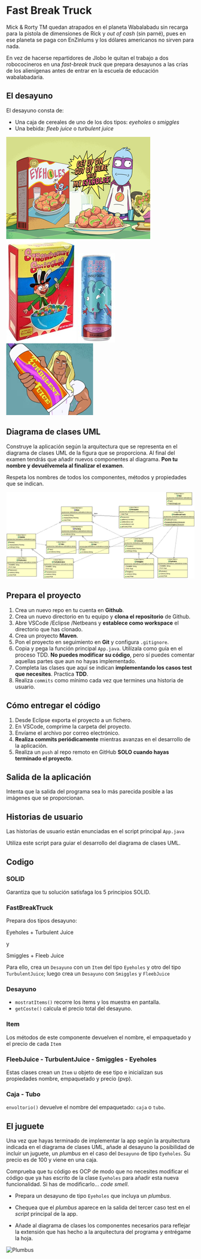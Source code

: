 # Fast Break Truck

Mick & Rorty TM quedan atrapados en el planeta Wabalabadu sin recarga para la pistola de dimensiones de Rick y _out of cash_ (sin parné), pues en ese planeta se paga con EnZinIums y los dólares americanos no sirven para nada.

En vez de hacerse repartidores de Jlobo le quitan el trabajo a dos robococineros en una _fast-break truck_ que prepara desayunos a las crías de los alienígenas antes de entrar en la escuela de educación wabalabadaria.

## El desayuno

El desayuno consta de:

- Una caja de cereales de uno de los dos tipos: _eyeholes_ o _smiggles_
- Una bebida: _fleeb juice_ o _turbulent juice_

![Eyeholes](./images/eyeholes.redimensionado.jpeg)
![Smiggles](./images/smiggles.redimensionado.jpeg)
![Fleeb juice](./images/fleebjuice.redimensionado.jpeg)
![Turbulent juice](./images/turbulent_juice.redimensionado.png)

## Diagrama de clases UML

Construye la aplicación según la arquitectura que se representa en el diagrama de clases UML de la figura que se proporciona. Al final del examen tendrás que añadir nuevos componentes al diagrama. **Pon tu nombre y devuélvemela al finalizar el examen**.

Respeta los nombres de todos los componentes, métodos y propiedades que se indican.

![Diagrama de clases UML](./diagrama%20de%20clases.gif)

## Prepara el proyecto

 1. Crea un nuevo repo en tu cuenta en **Github**.
 2. Crea un nuevo directorio en tu equipo y **clona el repositorio** de Github.
 3. Abre VSCode /Eclipse /Netbeans y **establece como workspace** el directorio que has clonado.
 4. Crea un proyecto **Maven**.
 5. Pon el proyecto en seguimiento en **Git** y configura `.gitignore`.
 6. Copia y pega la función principal `App.java`. Utilízala como guía en el proceso TDD. **No puedes modificar su código**, pero sí puedes comentar aquellas partes que aun no hayas implementado.
 7. Completa las clases que aquí se indican **implementando los casos test que necesites**. Practica **TDD**.
 8. Realiza `commits` como mínimo cada vez que termines una historia de usuario.

## Cómo entregar el código

 1. Desde Eclipse exporta el proyecto a un fichero.
 2. En VSCode, comprime la carpeta del proyecto.
 3. Envíame el archivo por correo electrónico.
 4. **Realiza commits periódicamente** mientras avanzas en el desarrollo de la aplicación.
 5. Realiza un `push` al repo remoto en GitHub **SOLO cuando hayas terminado el proyecto**.

## Salida de la aplicación

Intenta que la salida del programa sea lo más parecida posible a las imágenes que se proporcionan.

## Historias de usuario

Las historias de usuario están enunciadas en el script principal `App.java`

Utiliza este script para guiar el desarrollo del diagrama de clases UML.

## Codigo

### SOLID

Garantiza que tu solución satisfaga los 5 principios SOLID.

### FastBreakTruck

Prepara dos tipos desayuno:

Eyeholes + Turbulent Juice

y

Smiggles + Fleeb Juice

Para ello, crea un `Desayuno` con un `Item` del tipo `Eyeholes` y otro del tipo `TurbulentJuice`; luego crea un `Desayuno` con `Smiggles` y `FleebJuice`

### Desayuno

- `mostratItems()` recorre los items y los muestra en pantalla.
- `getCoste()` calcula el precio total del desayuno.

### Item

Los métodos de este componente devuelven el nombre, el empaquetado y el precio de cada `Item`

### FleebJuice - TurbulentJuice -  Smiggles - Eyeholes

Estas clases crean un `Item` u objeto de ese tipo e inicializan sus propiedades nombre, empaquetado y precio (pvp).

### Caja - Tubo

`envoltorio()` devuelve el nombre del empaquetado: `caja` o `tubo`.

## El juguete

Una vez que hayas terminado de implementar la app según la arquitectura indicada en el diagrama de clases UML, añade al desayuno la posibilidad de incluir un juguete, un _plumbus_ en el caso del `Desayuno` de tipo `Eyeholes`. Su precio es de 100 y viene en una caja.

Comprueba que tu código es OCP de modo que no necesites modificar el código que ya has escrito de la clase `Eyeholes` para añadir esta nueva funcionalidad. Si has de modificarlo... _code smell_.

- Prepara un desayuno de tipo `Eyeholes` que incluya un _plumbus_.

- Chequea que el _plumbus_ aparece en la salida del tercer caso test en el _script_ principal de la app.

- Añade al diagrama de clases los componentes necesarios para reflejar la extensión que has hecho a la arquitectura del programa y entrégame la hoja.

![Plumbus](https://i.pinimg.com/originals/65/8f/42/658f428f66876ba5fef850ca2a410117.jpg)
